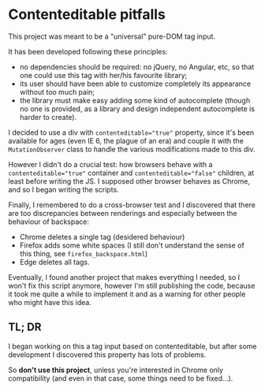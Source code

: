 # Contenteditable pitfalls
This project was meant to be a "universal" pure-DOM tag input.

It has been developed following these principles:
* no dependencies should be required: no jQuery, no Angular, etc, so that one could use this tag with her/his favourite library;
* its user should have been able to customize completely its appearance without too much pain;
* the library must make easy adding some kind of autocomplete (though no one is provided, as a library and design independent autocomplete is harder to create).

I decided to use a div with `contenteditable="true"` property, since it's been available for ages (even IE 6, the plague of an era) and couple it with the `MutationObserver` class to handle the various modifications made to this div.

However I didn't do a crucial test: how browsers behave with a `contenteditable="true"` container and `contenteditable="false"` children, at least before writing the JS. I supposed other browser behaves as Chrome, and so I began writing the scripts.

Finally, I remembered to do a cross-browser test and I discovered that there are too discrepancies between renderings and especially between the behaviour of backspace:
* Chrome deletes a single tag (desidered behaviour)
* Firefox adds some white spaces (I still don't understand the sense of this thing, see `firefox_backspace.html`)
* Edge deletes all tags.

Eventually, I found another project that makes everything I needed, so I won't fix this script anymore, however I'm still publishing the code, because it took me quite a while to implement it and as a warning for other people who might have this idea.

## TL; DR
I began working on this a tag input based on contenteditable, but after some development I discovered this property has lots of problems.

So **don't use this project**, unless you're interested in Chrome only compatibility (and even in that case, some things need to be fixed...).
